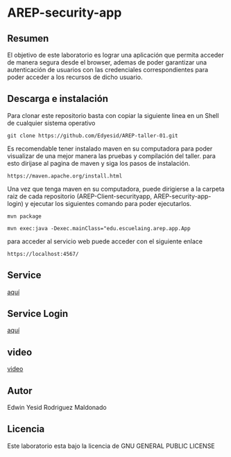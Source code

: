 # AREP-security-app

## Resumen

El objetivo de este laboratorio es lograr una aplicación que permita acceder de manera segura desde el browser, ademas de poder garantizar una autenticación de usuarios con las credenciales correspondientes para poder acceder a los recursos de dicho usuario.

## Descarga e instalación

Para clonar este repositorio basta con copiar la siguiente linea en un Shell de cualquier sistema operativo

```
git clone https://github.com/Edyesid/AREP-taller-01.git
```

Es recomendable tener instalado maven en su computadora para poder visualizar de una mejor manera las pruebas y compilación del taller. para esto dirijase al pagina de maven y siga los pasos de instalación.

```
https://maven.apache.org/install.html
```

Una vez que tenga maven en su computadora, puede dirigierse a la carpeta raiz de cada repositorio (AREP-Client-securityapp, AREP-security-app-login) y ejecutar los siguientes comando para poder ejecutarlos.

```
mvn package
```

```
mvn exec:java -Dexec.mainClass="edu.escuelaing.arep.app.App
```


para acceder al servicio web puede acceder con el siguiente enlace 

```
https://localhost:4567/
```


## Service 

[aquí](https://github.com/Edyesid/AREP-Client-securityapp.git)

## Service Login

[aquí](https://github.com/Edyesid/AREP-security-app-login.git)

## video

[video](https://youtu.be/f9rC75hFceY)

## Autor

Edwin Yesid Rodriguez Maldonado

## Licencia

Este laboratorio esta bajo la licencia de GNU GENERAL PUBLIC LICENSE
